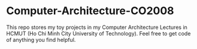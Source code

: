 # Computer-Architecture-CO2008
This repo stores my toy projects in my Computer Architecture Lectures in HCMUT (Ho Chi Minh City University of Technology). Feel free to get code of anything you find helpful.
